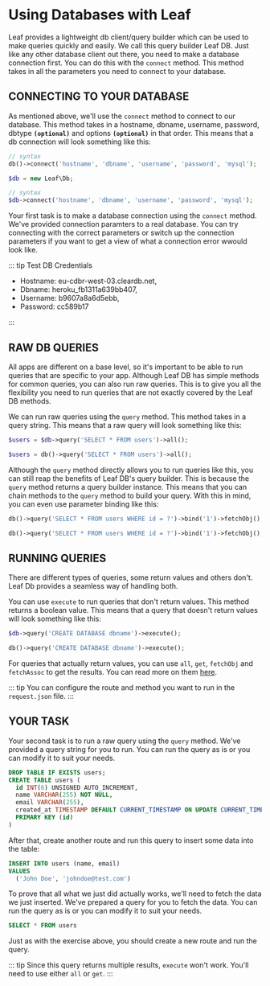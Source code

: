 # Using Databases with Leaf

Leaf provides a lightweight db client/query builder which can be used to make queries quickly and easily. We call this query builder Leaf DB. Just like any other database client out there, you need to make a database connection first. You can do this with the `connect` method. This method takes in all the parameters you need to connect to your database.

## CONNECTING TO YOUR DATABASE

As mentioned above, we'll use the `connect` method to connect to our database. This method takes in a hostname, dbname, username, password, dbtype **`(optional)`** and options **`(optional)`** in that order. This means that a db connection will look something like this:

<div class="functional-mode">

```php
// syntax
db()->connect('hostname', 'dbname', 'username', 'password', 'mysql');
```

</div>
<div class="class-mode">

```php
$db = new Leaf\Db;

// syntax
$db->connect('hostname', 'dbname', 'username', 'password', 'mysql');
```

</div>

Your first task is to make a database connection using the `connect` method. We've provided connection paramters to a real database. You can try connecting with the correct parameters or switch up the connection parameters if you want to get a view of what a connection error wwould look like.

::: tip Test DB Credentials

- Hostname: eu-cdbr-west-03.cleardb.net,
- Dbname: heroku_fb1311a639bb407,
- Username: b9607a8a6d5ebb,
- Password: cc589b17

:::

## RAW DB QUERIES

All apps are different on a base level, so it's important to be able to run queries that are specific to your app. Although Leaf DB has simple methods for common queries, you can also run raw queries. This is to give you all the flexibility you need to run queries that are not exactly covered by the Leaf DB methods.

We can run raw queries using the `query` method. This method takes in a query string. This means that a raw query will look something like this:

<div class="class-mode">

```php
$users = $db->query('SELECT * FROM users')->all();
```

</div>
<div class="functional-mode">

```php
$users = db()->query('SELECT * FROM users')->all();
```

</div>

Although the `query` method directly allows you to run queries like this, you can still reap the benefits of Leaf DB's query builder. This is because the `query` method returns a query builder instance. This means that you can chain methods to the `query` method to build your query. With this in mind, you can even use parameter binding like this:

<div class="class-mode">

```php
db()->query('SELECT * FROM users WHERE id = ?')->bind('1')->fetchObj();
```

</div>
<div class="functional-mode">

```php
db()->query('SELECT * FROM users WHERE id = ?')->bind('1')->fetchObj();
```

</div>

## RUNNING QUERIES

There are different types of queries, some return values and others don't. Leaf Db provides a seamless way of handling both.

You can use `execute` to run queries that don't return values. This method returns a boolean value. This means that a query that doesn't return values will look something like this:

<div class="class-mode">

```php
$db->query('CREATE DATABASE dbname')->execute();
```

</div>
<div class="functional-mode">

```php
db()->query('CREATE DATABASE dbname')->execute();
```

</div>

For queries that actually return values, you can use `all`, `get`, `fetchObj` and `fetchAssoc` to get the results. You can read more on them [here](/docs/database/#running-queries).

::: tip
You can configure the route and method you want to run in the `request.json` file.
:::

## YOUR TASK

Your second task is to run a raw query using the `query` method. We've provided a query string for you to run. You can run the query as is or you can modify it to suit your needs.

```sql
DROP TABLE IF EXISTS users;
CREATE TABLE users (
  id INT(6) UNSIGNED AUTO_INCREMENT,
  name VARCHAR(255) NOT NULL,
  email VARCHAR(255),
  created_at TIMESTAMP DEFAULT CURRENT_TIMESTAMP ON UPDATE CURRENT_TIMESTAMP,
  PRIMARY KEY (id)
)
```

After that, create another route and run this query to insert some data into the table:

```sql
INSERT INTO users (name, email)
VALUES
  ('John Doe', 'johndoe@test.com')
```

To prove that all what we just did actually works, we'll need to fetch the data we just inserted. We've prepared a query for you to fetch the data. You can run the query as is or you can modify it to suit your needs.

```sql
SELECT * FROM users
```

Just as with the exercise above, you should create a new route and run the query.

::: tip
Since this query returns multiple results, `execute` won't work. You'll need to use either `all` or `get`.
:::
